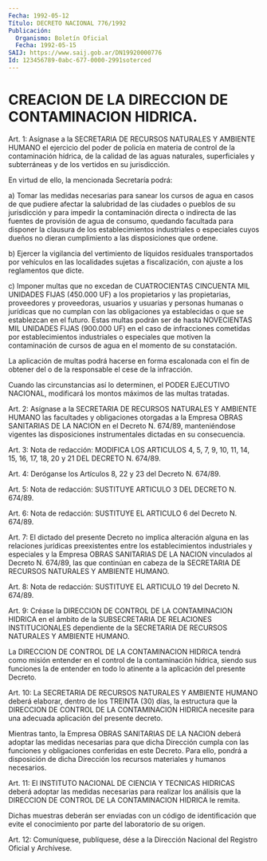 ```yaml
---
Fecha: 1992-05-12
Título: DECRETO NACIONAL 776/1992
Publicación:
  Organismo: Boletín Oficial
  Fecha: 1992-05-15
SAIJ: https://www.saij.gob.ar/DN19920000776
Id: 123456789-0abc-677-0000-2991soterced
---
```

# CREACION DE LA DIRECCION DE CONTAMINACION HIDRICA.

<a id="1"></a>
Art.  1:  Asígnase  a  la  SECRETARIA  DE RECURSOS NATURALES Y AMBIENTE HUMANO el ejercicio del poder de policía  en  materia  de control de  la contaminación  hídrica,  de la calidad de las aguas naturales, superficiales y subterráneas y  de  los  vertidos  en su jurisdicción.

En virtud de ello, la mencionada Secretaría podrá:

a) Tomar las medidas necesarias para sanear los cursos de agua  en casos  de que  pudiere  afectar  la  salubridad  de las ciudades o pueblos de su jurisdicción y para impedir la contaminación  directa o  indirecta  de  las fuentes  de  provisión  de  agua de consumo, quedando facultada para disponer la clausura de los establecimientos industriales o especiales cuyos dueños  no dieran cumplimiento a las disposiciones que ordene.

b)  Ejercer  la  vigilancia del vertimiento de líquidos residuales transportados  por  vehículos    en    las  localidades  sujetas  a fiscalización,  con  ajuste  a  los  reglamentos    que  dicte.

c) Imponer multas que no excedan de CUATROCIENTAS CINCUENTA MIL UNIDADES FIJAS (450.000 UF) a los propietarios y las propietarias, proveedores y proveedoras, usuarios y usuarias y personas humanas o jurídicas que no cumplan con las obligaciones ya establecidas o que se establezcan en el futuro. Estas multas podrán ser de hasta NOVECIENTAS MIL UNIDADES FIJAS (900.000 UF) en el caso de infracciones cometidas por establecimientos industriales o especiales que motiven la contaminación de cursos de agua en el momento de su constatación.

La aplicación de multas podrá hacerse en forma escalonada con el fin de obtener del o de la responsable el cese de la infracción.

Cuando las circunstancias así lo determinen, el PODER EJECUTIVO NACIONAL, modificará los montos máximos de las multas tratadas.

<a id="2"></a>
Art.  2:  Asígnase  a  la  SECRETARIA  DE RECURSOS NATURALES Y AMBIENTE HUMANO  las  facultades  y obligaciones  otorgadas  a  la Empresa  OBRAS SANITARIAS DE LA NACION  en el  Decreto  N. 674/89, manteniéndose vigentes  las  disposiciones  instrumentales dictadas en su consecuencia.

<a id="3"></a>
Art. 3: Nota de redacción: MODIFICA LOS ARTICULOS 4, 5, 7, 9, 10, 11,  14,  15,  16,  17,  18,  20  y  21  DEL DECRETO N. 674/89.

<a id="4"></a>
Art. 4: Deróganse los Artículos 8, 22 y 23 del Decreto N. 674/89.

<a id="5"></a>
Art. 5: Nota de redacción: SUSTITUYE ARTICULO 3 DEL DECRETO N. 674/89.

<a id="6"></a>
Art. 6: Nota de redacción: SUSTITUYE EL ARTICULO 6 del Decreto N. 674/89.

<a id="7"></a>
Art.  7: El dictado del presente Decreto no implica alteración alguna  en las    relaciones  jurídicas  preexistentes  entre  los establecimientos industriales  y  especiales  y  la  Empresa  OBRAS SANITARIAS  DE  LA  NACION vinculados al Decreto N. 674/89, las que continúan  en  cabeza  de la SECRETARIA  DE  RECURSOS  NATURALES  Y AMBIENTE HUMANO.

<a id="8"></a>
Art.  8:  Nota  de  redacción:  SUSTITUYE  EL ARTICULO 19 del Decreto N. 674/89.

<a id="9"></a>
Art.  9:  Créase  la  DIRECCION DE CONTROL DE LA CONTAMINACION HIDRICA en el ámbito de la SUBSECRETARIA DE RELACIONES INSTITUCIONALES dependiente  de la SECRETARIA DE RECURSOS NATURALES Y AMBIENTE HUMANO.

La DIRECCION DE CONTROL DE LA  CONTAMINACION  HIDRICA  tendrá como misión entender en el control de la contaminación hídrica,  siendo sus funciones  la de  entender en todo lo atinente a la aplicación del presente Decreto.

<a id="10"></a>
Art. 10: La SECRETARIA DE RECURSOS NATURALES Y AMBIENTE HUMANO deberá elaborar,  dentro  de  los TREINTA (30) días, la estructura que la DIRECCION DE CONTROL DE LA  CONTAMINACION  HIDRICA  necesite para una adecuada aplicación del presente decreto.

Mientras  tanto,  la  Empresa OBRAS SANITARIAS DE LA NACION deberá adoptar las medidas necesarias  para que dicha Dirección cumpla con las  funciones  y obligaciones conferidas  en  este  Decreto.  Para ello,  pondrá  a  disposición  de  dicha  Dirección  los  recursos materiales y humanos necesarios.

<a id="11"></a>
Art.  11: El INSTITUTO NACIONAL DE CIENCIA Y TECNICAS HIDRICAS deberá adoptar  las  medidas  necesarias para realizar los análisis que la DIRECCION DE CONTROL DE  LA CONTAMINACION HIDRICA le remita.

Dichas muestras deberán ser enviadas con un código de identificación que evite el conocimiento  por parte del laboratorio de su origen.

<a id="12"></a>
Art. 12: Comuníquese, publíquese, dése a la Dirección Nacional del Registro Oficial y Archívese.